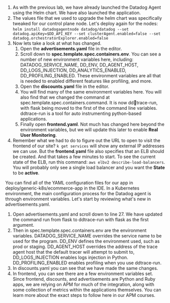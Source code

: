1.  As with the previous lab, we have already launched the Datadog Agent using the Helm chart. We have also launched the application. 
2.  The values file that we used to upgrade the helm chart was specifically tweaked for our control plane node. Let's deploy again for the nodes: `helm install datadogagentnode datadog/datadog --set datadog.apiKey=$DD_API_KEY --set clusterAgent.enabled=false --set datadog.orchestratorExplorer.enabled=false`
3.  Now lets take a look at what has changed. 
    1.  Open the **advertisements.yaml** file in the editor.
    2.  Scroll down to **spec.template.spec.containers.env**. You can see a number of new environment variables here, including: DATADOG_SERVICE_NAME, DD_ENV, DD_AGENT_HOST, DD_LOGS_INJECTION, DD_ANALYTICS_ENABLED, DD_PROFILING_ENABLED. These environment variables are all that is needed to enabled different features like profiling, and more. 
    3.  Open the **discounts.yaml** file in the editor. 
    4.  You will find many of the same environment variables here. You will also find that we changed the command at spec.template.spec.containers.command. It is now ddtrace-run, with flask being moved to the first of the command line variables. ddtrace-run is a tool for auto instrumenting python-based applications. 
    5.  Finally open **frontend.yaml**. Not much has changed here beyond the environment variables, but we will update this later to enable **Real User Monitoring**.
4.  Remember what we had to do to figure out the URL to open to visit the frontend of our site? `k get services` will show any external IP addresses we can use. But the **frontend.yaml** file also specifies that an ELB should be created. And that takes a few minutes to start. To see the current state of the ELB, run this command: `aws elbv2 describe-load-balancers`. You will probably only see a single load balancer and you want the **State** to be **active**.



You can find all of the YAML configuration files for our app in deploy/generic-k8s/ecommerce-app in the IDE. In a Kubernetes environment, the main configuration process for the Datadog agent is through environment variables. Let's start by reviewing what's new in advertisements.yaml. 
1.  Open advertisements.yaml and scroll down to line 27. We have updated the command run from flask to ddtrace-run with flask as the first argument. 
2.  Then in spec.template.spec.containers.env are the environment variables. DATADOG_SERVICE_NAME overrides the service name to be used for the program. DD_ENV defines the environment used, such as prod or staging. DD_AGENT_HOST overrides the address of the trace agent host that the default tracer will attempt to submit to, DD_LOGS_INJECTION enables logs injection in Python. DD_PROFILING_ENABLED enables profiling when you use ddtrace-run. 
3.  In discounts.yaml you can see that we have made the same changes.
4.  In frontend, you can see there are a few environment variables set. Since frontend, discounts, and advertisements are Python and Ruby apps, we are relying on APM for much of the integration, along with some collection of metrics within the applications themselves. You can learn more about the exact steps to follow here in our APM courses. 

